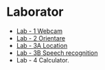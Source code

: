 # Laborator

- [Lab - 1 Webcam](https://progmobi.github.io/Laborator/lab-1/camera.html)
- [Lab - 2 Orientare](https://progmobi.github.io/Laborator/lab-2/orientare.html)
- [Lab - 3A Location](https://progmobi.github.io/Laborator/lab-3-a/location.html)
- [Lab - 3B Speech recognition](https://progmobi.github.io/Laborator/lab-3-b/speech.html)
- Lab - 4 Calculator.
